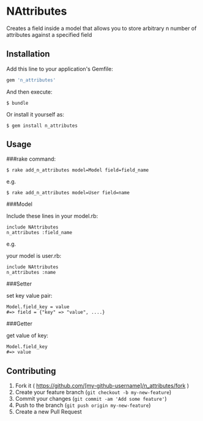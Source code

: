 # NAttributes

Creates a field inside a model that allows you to store arbitrary n number of attributes against a specified field

## Installation

Add this line to your application's Gemfile:

```ruby
gem 'n_attributes'
```

And then execute:

    $ bundle

Or install it yourself as:

    $ gem install n_attributes

## Usage

###rake command:

    $ rake add_n_attributes model=Model field=field_name

  e.g.

    $ rake add_n_attributes model=User field=name

###Model

Include these lines in your model.rb:

    include NAttributes
    n_attributes :field_name

e.g.

your model is user.rb:

    include NAttributes
    n_attributes :name

###Setter

set key value pair:

    Model.field_key = value
    #=> field = {"key" => "value", ....}

###Getter

get value of key:

    Model.field_key
    #=> value

## Contributing

1. Fork it ( https://github.com/[my-github-username]/n_attributes/fork )
2. Create your feature branch (`git checkout -b my-new-feature`)
3. Commit your changes (`git commit -am 'Add some feature'`)
4. Push to the branch (`git push origin my-new-feature`)
5. Create a new Pull Request
